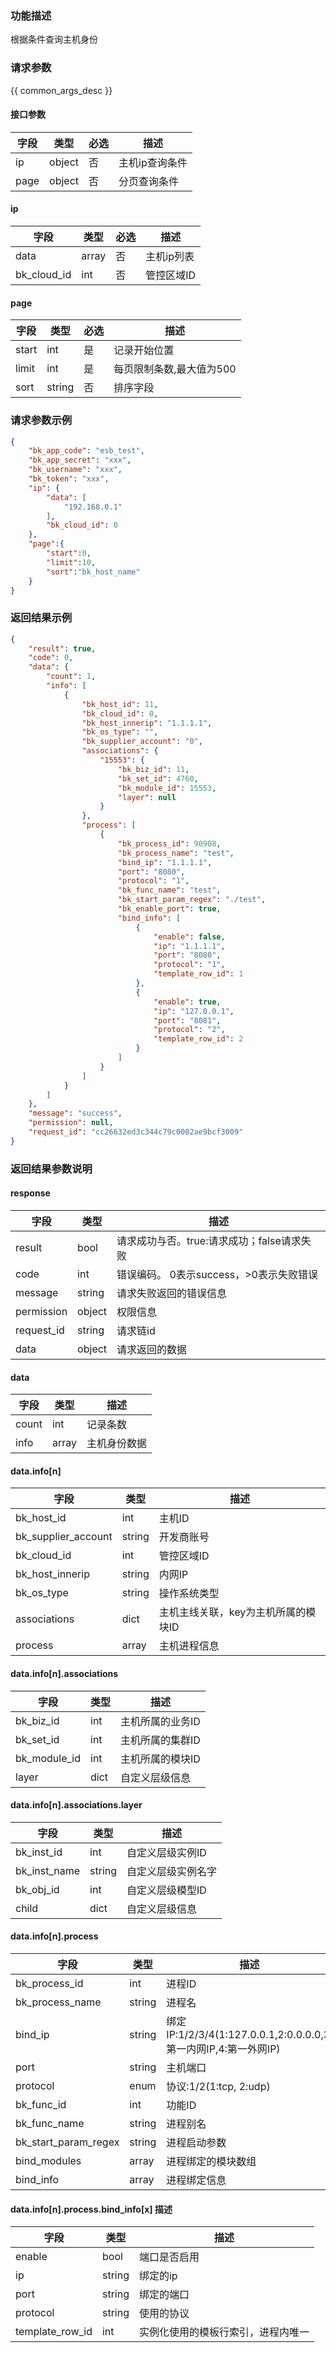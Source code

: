 ### 功能描述

根据条件查询主机身份

### 请求参数

{{ common_args_desc }}

#### 接口参数

| 字段   | 类型     | 必选 | 描述       |
|------|--------|----|----------|
| ip   | object | 否  | 主机ip查询条件 |
| page | object | 否  | 分页查询条件   |

#### ip

| 字段          | 类型    | 必选 | 描述     |
|-------------|-------|----|--------|
| data        | array | 否  | 主机ip列表 |
| bk_cloud_id | int   | 否  | 管控区域ID |

#### page

| 字段    | 类型     | 必选 | 描述             |
|-------|--------|----|----------------|
| start | int    | 是  | 记录开始位置         |
| limit | int    | 是  | 每页限制条数,最大值为500 |
| sort  | string | 否  | 排序字段           |

### 请求参数示例

```json
{
    "bk_app_code": "esb_test",
    "bk_app_secret": "xxx",
    "bk_username": "xxx",
    "bk_token": "xxx",
    "ip": {
        "data": [
            "192.168.0.1"
        ],
        "bk_cloud_id": 0
    },
    "page":{
        "start":0,
        "limit":10,
        "sort":"bk_host_name"
    }
}
```

### 返回结果示例

```json
{
    "result": true,
    "code": 0,
    "data": {
        "count": 1,
        "info": [
            {
                "bk_host_id": 11,
                "bk_cloud_id": 0,
                "bk_host_innerip": "1.1.1.1",
                "bk_os_type": "",
                "bk_supplier_account": "0",
                "associations": {
                    "15553": {
                        "bk_biz_id": 11,
                        "bk_set_id": 4760,
                        "bk_module_id": 15553,
                        "layer": null
                    }
                },
                "process": [
                    {
                        "bk_process_id": 90908,
                        "bk_process_name": "test",
                        "bind_ip": "1.1.1.1",
                        "port": "8080",
                        "protocol": "1",
                        "bk_func_name": "test",
                        "bk_start_param_regex": "./test",
                        "bk_enable_port": true,
                        "bind_info": [
                            {
                                "enable": false,
                                "ip": "1.1.1.1",
                                "port": "8080",
                                "protocol": "1",
                                "template_row_id": 1
                            },
                            {
                                "enable": true,
                                "ip": "127.0.0.1",
                                "port": "8081",
                                "protocol": "2",
                                "template_row_id": 2
                            }
                        ]
                    }
                ]
            }
        ]
    },
    "message": "success",
    "permission": null,
    "request_id": "cc26632ed3c344c79c0002ae9bcf3009"
}
```

### 返回结果参数说明

#### response

| 字段         | 类型     | 描述                         |
|------------|--------|----------------------------|
| result     | bool   | 请求成功与否。true:请求成功；false请求失败 |
| code       | int    | 错误编码。 0表示success，>0表示失败错误  |
| message    | string | 请求失败返回的错误信息                |
| permission | object | 权限信息                       |
| request_id | string | 请求链id                      |
| data       | object | 请求返回的数据                    |

#### data

| 字段    | 类型    | 描述     |
|-------|-------|--------|
| count | int   | 记录条数   |
| info  | array | 主机身份数据 |

#### data.info[n]

| 字段                  | 类型     | 描述                   |
|---------------------|--------|----------------------|
| bk_host_id          | int    | 主机ID                 |
| bk_supplier_account | string | 开发商账号                |
| bk_cloud_id         | int    | 管控区域ID               |
| bk_host_innerip     | string | 内网IP                 |
| bk_os_type          | string | 操作系统类型               |
| associations        | dict   | 主机主线关联，key为主机所属的模块ID |
| process             | array  | 主机进程信息               |

#### data.info[n].associations

| 字段           | 类型   | 描述        |
|--------------|------|-----------|
| bk_biz_id    | int  | 主机所属的业务ID |
| bk_set_id    | int  | 主机所属的集群ID |
| bk_module_id | int  | 主机所属的模块ID |
| layer        | dict | 自定义层级信息   |

#### data.info[n].associations.layer

| 字段           | 类型     | 描述        |
|--------------|--------|-----------|
| bk_inst_id   | int    | 自定义层级实例ID |
| bk_inst_name | string | 自定义层级实例名字 |
| bk_obj_id    | int    | 自定义层级模型ID |
| child        | dict   | 自定义层级信息   |

#### data.info[n].process

| 字段                   | 类型     | 描述                                                    |
|----------------------|--------|-------------------------------------------------------|
| bk_process_id        | int    | 进程ID                                                  |
| bk_process_name      | string | 进程名                                                   |
| bind_ip              | string | 绑定IP:1/2/3/4(1:127.0.0.1,2:0.0.0.0,3:第一内网IP,4:第一外网IP) |
| port                 | string | 主机端口                                                  |
| protocol             | enum   | 协议:1/2(1:tcp, 2:udp)                                  |
| bk_func_id           | int    | 功能ID                                                  |
| bk_func_name         | string | 进程别名                                                  |
| bk_start_param_regex | string | 进程启动参数                                                |
| bind_modules         | array  | 进程绑定的模块数组                                             |
| bind_info            | array  | 进程绑定信息                                                |

#### data.info[n].process.bind_info[x] 描述

| 字段              | 类型     | 描述                |
|-----------------|--------|-------------------|
| enable          | bool   | 端口是否启用            |
| ip              | string | 绑定的ip             |
| port            | string | 绑定的端口             |
| protocol        | string | 使用的协议             |
| template_row_id | int    | 实例化使用的模板行索引，进程内唯一 |